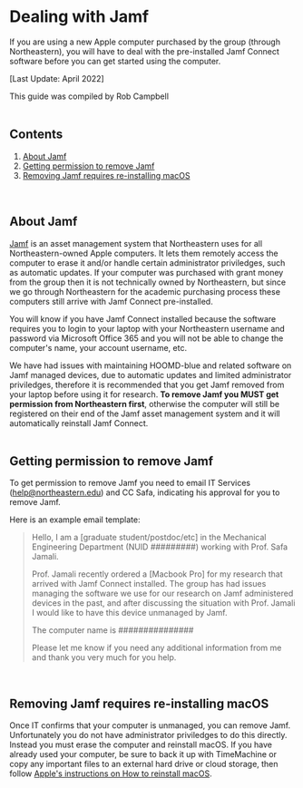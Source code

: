 # Dealing with Jamf

If you are using a new Apple computer purchased by the group (through Northeastern), you will have to deal with the pre-installed Jamf Connect software before you can get started using the computer.

[Last Update: April 2022]

This guide was compiled by Rob Campbell
<br>
<br>

## Contents
1. [About Jamf](/System-Setup/01-Jamf.md#about-jamf)
2. [Getting permission to remove Jamf](/System-Setup/01-Jamf.md#getting-permission-to-remove-jamf)
3. [Removing Jamf requires re-installing macOS](/System-Setup/01-Jamf.md#removing-jamf-requires-re-installing-macos)
<br>

## About Jamf

[Jamf](https://www.jamf.com/home-2/) is an asset management system that Northeastern uses for all Northeastern-owned Apple computers. It lets them remotely access the computer to erase it and/or handle certain administrator priviledges, such as automatic updates. If your computer was purchased with grant money from the group then it is not technically owned by Northeastern, but since we go through Northeastern for the academic purchasing process these computers still arrive with Jamf Connect pre-installed. 

You will know if you have Jamf Connect installed because the software requires you to login to your laptop with your Northeastern username and password via Microsoft Office 365 and you will not be able to change the computer's name, your account username, etc. 

We have had issues with maintaining HOOMD-blue and related software on Jamf managed devices, due to automatic updates and limited administrator priviledges, therefore it is recommended that you get Jamf removed from your laptop before using it for research. **To remove Jamf you MUST get permission from Northeastern first**, otherwise the computer will still be registered on their end of the Jamf asset management system and it will automatically reinstall Jamf Connect.
<br>
<br>
## Getting permission to remove Jamf

To get permission to remove Jamf you need to email IT Services (help@northeastern.edu) and CC Safa, indicating his approval for you to remove Jamf.

Here is an example email template:

> Hello, I am a [graduate student/postdoc/etc] in the Mechanical Engineering Department (NUID #########) working with Prof. Safa Jamali.
>
> Prof. Jamali recently ordered a [Macbook Pro] for my research that arrived with Jamf Connect installed. The group has had issues managing the software we use for our research on Jamf administered devices in the past, and after discussing the situation with Prof. Jamali I would like to have this device unmanaged by Jamf.
>
> The computer name is ###############
>
> Please let me know if you need any additional information from me and thank you very much for you help.
</br>

## Removing Jamf requires re-installing macOS

Once IT confirms that your computer is unmanaged, you can remove Jamf. Unfortunately you do not have administrator priviledges to do this directly. Instead you must erase the computer and reinstall macOS. If you have already used your computer, be sure to back it up with TimeMachine or copy any important files to an external hard drive or cloud storage, then follow [Apple's instructions on How to reinstall macOS](https://support.apple.com/en-us/HT204904).

